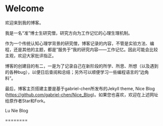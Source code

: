 Welcome 
=======
欢迎来到我的博客。

我是一名“准”博士生研究僧，研究方向为工作记忆的心理生理机制。

作为一个传统认知心理学背景的研究僧，博客记录的内容，不管是实验方法、编程，还是其他的主题，都是”服务于“我的研究内容——工作记忆。因此可能会比较主观，欢迎大家批评指正。

博客的创建目的有二，一是为了记录自己在新阶段的所学、所思、所想（以及遇到的各种bug），以便日后查阅和总结；另外可以顺便学习一些编程语言的“边角料”。

最后，博客主页搭建主要是基于gabriel-chen所发布的Jekyll theme, Nice Blog (https://github.com/gabriel-chen/Nice_Blog)。如果您也喜欢，欢迎在上述网址给原作者Star和Fork。


Lu Nie Blog

========